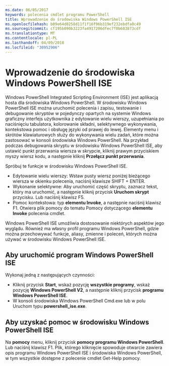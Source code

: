 ```yaml
---
ms.date: 06/05/2017
keywords: polecenia cmdlet programu PowerShell
title: Wprowadzenie do środowiska Windows PowerShell ISE
ms.openlocfilehash: b09e64d0258d11f1f16f96b319ef232ebdfa0c49
ms.sourcegitcommit: cf195b090b3223fa4917206dfec7f0b603873cdf
ms.translationtype: MT
ms.contentlocale: pl-PL
ms.lasthandoff: 04/09/2018
ms.locfileid: "30952906"
---
```

# <a name="introducing-the-windows-powershell-ise"></a>Wprowadzenie do środowiska Windows PowerShell ISE

Windows PowerShell Integrated Scripting Environment (ISE) jest aplikacją hosta dla środowiska Windows PowerShell. W środowisku Windows PowerShell ISE można uruchomić polecenia i zapisu, testowanie i debugowanie skryptów w pojedynczy opartych na systemie Windows graficzny interfejs użytkownika z edytowanie wielu wierszy, uzupełniania po naciśnięciu tabulatora, kolorowanie składni, selektywnego wykonywania, kontekstowa pomoc i obsługę języki od prawej do lewej. Elementy menu i skrótów klawiaturowych służy do wykonywania wielu zadań, które można zastosować w konsoli środowiska Windows PowerShell. Na przykład podczas debugowania skryptu w środowisku Windows PowerShell ISE, aby ustawić punkt przerwania wiersza w skrypcie, kliknij prawym przyciskiem myszy wiersz kodu, a następnie kliknij **Przełącz punkt przerwania**.

Spróbuj te funkcje w środowisku Windows PowerShell ISE.

- Edytowanie wielu wierszy: Wstaw pusty wiersz poniżej bieżącego wiersza w okienku polecenia, naciśnij klawisze SHIFT + ENTER.
- Wykonanie selektywne: Aby uruchomić część skryptu, zaznacz tekst, który ma uruchomić, a następnie kliknij przycisk **Uruchom skrypt** przycisku. Lub naciśnij klawisz F5.
- Pomoc kontekstowa: typ **elementu Invoke**, a następnie naciśnij klawisz F1. Otwiera plik pomocy do tematu Pomocy dotyczącego **elementu Invoke** polecenia cmdlet.

Windows PowerShell ISE umożliwia dostosowanie niektórych aspektów jego wyglądu. Również ma własny profil programu Windows PowerShell, gdzie można przechowywać funkcje, aliasy, zmienne i poleceń, których można używać w środowisku Windows PowerShell ISE.

## <a name="to-start-the-windows-powershell-ise"></a>Aby uruchomić program Windows PowerShell ISE

Wykonaj jedną z następujących czynności:

- Kliknij przycisk **Start**, wskaż pozycję **wszystkie programy**, wskaż pozycję **Windows PowerShell V2**, a następnie kliknij przycisk **programu Windows PowerShell ISE**.
- W konsoli środowiska Windows PowerShell Cmd.exe lub w polu Uruchom typu **powershell_ise.exe**.

## <a name="to-get-help-in-the-windows-powershell-ise"></a>Aby uzyskać pomoc w środowisku Windows PowerShell ISE

Na **pomocy** menu, kliknij przycisk **pomocy programu Windows PowerShell**. Lub naciśnij klawisz F1. Plik, którego kliknięcie spowoduje otwarcie zawiera opis programu Windows PowerShell ISE i środowiska Windows PowerShell, w tym wszystkie dostępne z polecenie cmdlet Get-Help pomocy.